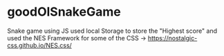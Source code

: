 # goodOlSnakeGame
Snake game using JS
used local Storage to store the "Highest score"
and used the NES Framework for some of the CSS -> https://nostalgic-css.github.io/NES.css/ 

